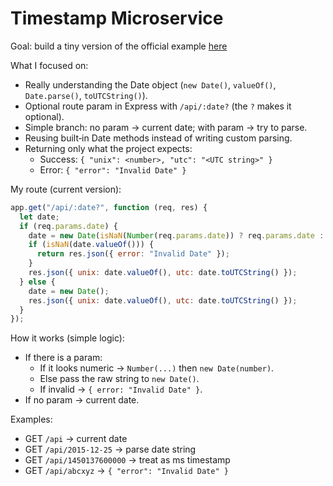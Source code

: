 # Timestamp Microservice

Goal: build a tiny version of the official example [here](https://timestamp-microservice.freecodecamp.rocks)

What I focused on:
- Really understanding the Date object (`new Date()`, `valueOf()`, `Date.parse()`, `toUTCString()`).
- Optional route param in Express with `/api/:date?` (the `?` makes it optional).
- Simple branch: no param -> current date; with param -> try to parse.
- Reusing built‑in Date methods instead of writing custom parsing.
- Returning only what the project expects:
  - Success: `{ "unix": <number>, "utc": "<UTC string>" }`
  - Error: `{ "error": "Invalid Date" }`

My route (current version):
```js
app.get("/api/:date?", function (req, res) {
  let date;
  if (req.params.date) {
    date = new Date(isNaN(Number(req.params.date)) ? req.params.date : Number(req.params.date));
    if (isNaN(date.valueOf())) {
      return res.json({ error: "Invalid Date" });
    }
    res.json({ unix: date.valueOf(), utc: date.toUTCString() });
  } else {
    date = new Date();
    res.json({ unix: date.valueOf(), utc: date.toUTCString() });
  }
});
```

How it works (simple logic):
- If there is a param:
  - If it looks numeric -> `Number(...)` then `new Date(number)`.
  - Else pass the raw string to `new Date()`.
  - If invalid -> `{ error: "Invalid Date" }`.
- If no param -> current date.

Examples:
- GET `/api` -> current date
- GET `/api/2015-12-25` -> parse date string
- GET `/api/1450137600000` -> treat as ms timestamp
- GET `/api/abcxyz` -> `{ "error": "Invalid Date" }`